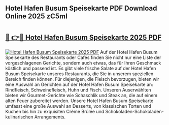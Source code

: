 ## Hotel Hafen Busum Speisekarte PDF Download Online 2025 zC5ml

# <h2><a href="http://gc8k3at.nevu.top/?p=Hotel+Hafen+Busum+Speisekarte">🔗 👉🔴 Hotel Hafen Busum Speisekarte 2025 PDF</a></h2>

[![Hotel Hafen Busum Speisekarte 2025 PDF](https://i.imgur.com/dBaPXMq.png)](http://gc8k3at.nevu.top/?p=Hotel+Hafen+Busum+Speisekarte)
Auf der Hotel Hafen Busum Speisekarte des Restaurants oder Cafés finden Sie nicht nur eine Liste der vorgeschlagenen Gerichte, sondern auch etwas, das für Ihren Geschmack köstlich und passend ist. Es gibt viele frische Salate auf der Hotel Hafen Busum Speisekarte unseres Restaurants, die Sie in unserem speziellen Bereich finden können. Für diejenigen, die Fleisch bevorzugen, bieten wir eine Auswahl an Gerichten auf der Hotel Hafen Busum Speisekarte an: Rindfleisch, Schweinefleisch, Huhn und Fisch. Unseren Auserwählten bieten wir Gourmet-Gerichte wie Schaschlik und Steak an, die auf einem alten Feuer zubereitet werden. Unsere Hotel Hafen Busum Speisekarte umfasst eine große Auswahl an Desserts, von klassischen Torten und Kuchen bis hin zu exquisiten Crème Brûlée und Schokoladen-Schokoladen-kulinarischen Arrangements.
